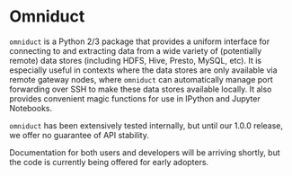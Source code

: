 # Omniduct

`omniduct` is a Python 2/3 package that provides a uniform interface for connecting to and extracting data from a wide variety of (potentially remote) data stores (including HDFS, Hive, Presto, MySQL, etc). It is especially useful in contexts where the data stores are only available via remote gateway nodes, where `omniduct` can automatically manage port forwarding over SSH to make these data stores available locally. It also provides convenient magic functions for use in IPython and Jupyter Notebooks.

`omniduct` has been extensively tested internally, but until our 1.0.0 release, we offer no guarantee of API stability.

Documentation for both users and developers will be arriving shortly, but the code is currently being offered for early adopters.
